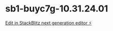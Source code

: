 # sb1-buyc7g-10.31.24.01

[Edit in StackBlitz next generation editor ⚡️](https://stackblitz.com/~/github.com/CurtisCowgill/sb1-buyc7g-10.31.24.01)